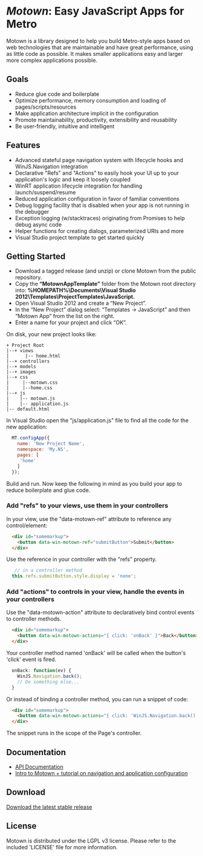 ﻿
# _Motown_: Easy JavaScript Apps for Metro #

Motown is a library designed to help you build Metro-style apps based on web technologies that are maintainable and have great performance, using as
little code as possible. It makes smaller applications easy and larger more complex applications possible.

## Goals ##

+ Reduce glue code and boilerplate
+ Optimize performance, memory consumption and loading of pages/scripts/resources
+ Make application architecture implicit in the configuration
+ Promote maintainability, productivity, extensibility and reusability
+ Be user-friendly, intuitive and intelligent

## Features ##

+ Advanced stateful page navigation system with lifecycle hooks and WinJS.Navigation integration
+ Declarative "Refs" and "Actions" to easily hook your UI up to your application's logic and keep it loosely coupled
+ WinRT application lifecycle integration for handling launch/suspend/resume
+ Reduced application configuration in favor of familiar conventions
+ Debug logging facility that is disabled when your app is not running in the debugger
+ Exception logging (w/stacktraces) originating from Promises to help debug async code
+ Helper functions for creating dialogs, parameterized URIs and more
+ Visual Studio project template to get started quickly

## Getting Started ##

+ Download a tagged release (and unzip) or clone Motown from the public repository.
+ Copy the __“MotownAppTemplate”__ folder from the Motown root directory into: __%HOMEPATH%\\Documents\\Visual Studio 2012\\Templates\\ProjectTemplates\\JavaScript.__
+ Open Visual Studio 2012 and create a “New Project”.
+ In the “New Project” dialog select: “Templates -> JavaScript” and then “Motown App” from the list on the right.
+ Enter a name for your project and click “OK”.

On disk, your new project looks like:

    + Project Root
    |--+ views
    |      |-- home.html
    |--+ controllers
    |--+ models
    |--+ images
    |--+ css
    |     |--motown.css
    |     |--home.css
    |--+ js
    |    |-- motown.js
    |    |-- application.js
    |-- default.html

In Visual Studio open the "js/application.js" file to find all the code for the new application:

```javascript
  MT.configApp({
    name: 'New Project Name',
    namespace: 'My.NS',
    pages: [
     'home'
    ]
  });
```

Build and run. Now keep the following in mind as you build your app to reduce boilerplate and glue code.

### Add "refs" to your views, use them in your controllers ###

In your view, use the "data-motown-ref" attribute to reference any control/element:

```html
  <div id="somemarkup">
    <button data-win-motown-ref="submitButton">Submit</button>
  </div>
```

Use the reference in your controller with the "refs" property.

```javascript
   // in a controller method
  this.refs.submitButton.style.display = 'none';
```

### Add "actions" to controls in your view, handle the events in your controllers ###

Use the "data-motown-action" attribute to declaratively bind control events to controller methods.

```html
  <div id="somemarkup">
    <button data-win-motown-actions="{ click: 'onBack' }">Back</button>
  </div>
```

Your controller method named 'onBack' will be called when the button's 'click' event is fired.

```javascript
  onBack: function(ev) {
    WinJS.Navigation.back();
    // Do something else...
  }
```

Or instead of binding a controller method, you can run a snippet of code:

```html
  <div id="somemarkup">
    <button data-win-motown-actions="{ click: 'WinJS.Navigation.back();' }">Back</button>
  </div>
```

The snippet runs in the scope of the Page's controller.

## Documentation ##

+ [API Documentation](http://mtilchen.github.com/motown)
+ [Intro to Motown + tutorial on navigation and application configuration](http://labs.vectorform.com/2012/07/motown-easy-javascript-apps-for-metro-part-1/)

## Download ##

[Download the latest stable release](http://labs.vectorform.com/wp-content/uploads/2012/07/motown-v0.1.1.zip)

## License ##

Motown is distributed under the LGPL v3 license. Please refer to the included 'LICENSE' file for more information.
